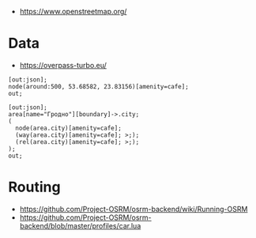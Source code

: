 - https://www.openstreetmap.org/

# Data

- https://overpass-turbo.eu/

```
[out:json];
node(around:500, 53.68582, 23.83156)[amenity=cafe];
out;
```

```
[out:json];
area[name="Гродно"][boundary]->.city;
(
  node(area.city)[amenity=cafe];
  (way(area.city)[amenity=cafe]; >;);
  (rel(area.city)[amenity=cafe]; >;);
);
out;
```

# Routing

- https://github.com/Project-OSRM/osrm-backend/wiki/Running-OSRM
- https://github.com/Project-OSRM/osrm-backend/blob/master/profiles/car.lua

